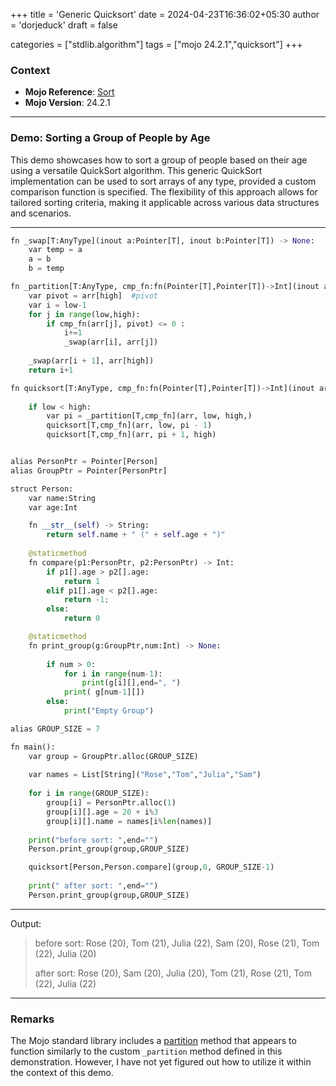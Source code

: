 +++
title = 'Generic Quicksort'
date = 2024-04-23T16:36:02+05:30
author = 'dorjeduck' 
draft = false

categories = ["stdlib.algorithm"]
tags = ["mojo 24.2.1","quicksort"]
+++

### Context

- **Mojo Reference**: [Sort](https://docs.modular.com/mojo/stdlib/algorithm/sort)
- **Mojo Version**: 24.2.1

---

### Demo: Sorting a Group of People by Age

This demo showcases how to sort a group of people based on their age using a versatile QuickSort algorithm. This generic QuickSort implementation can be used to sort arrays of any type, provided a custom comparison function is specified. The flexibility of this approach allows for tailored sorting criteria, making it applicable across various data structures and scenarios.

---

```python
fn _swap[T:AnyType](inout a:Pointer[T], inout b:Pointer[T]) -> None:
    var temp = a
    a = b
    b = temp

fn _partition[T:AnyType, cmp_fn:fn(Pointer[T],Pointer[T])->Int](inout arr:Pointer[Pointer[T]],  low:Int,  high:Int) -> Int:
    var pivot = arr[high]  #pivot
    var i = low-1  
    for j in range(low,high):
        if cmp_fn(arr[j], pivot) <= 0 : 
            i+=1
            _swap(arr[i], arr[j])
                           
    _swap(arr[i + 1], arr[high])
    return i+1

fn quicksort[T:AnyType, cmp_fn:fn(Pointer[T],Pointer[T])->Int](inout arr:Pointer[Pointer[T]], low:Int, high:Int):
    
    if low < high:
        var pi = _partition[T,cmp_fn](arr, low, high,)
        quicksort[T,cmp_fn](arr, low, pi - 1)
        quicksort[T,cmp_fn](arr, pi + 1, high)


alias PersonPtr = Pointer[Person]
alias GroupPtr = Pointer[PersonPtr]

struct Person:
    var name:String
    var age:Int

    fn __str__(self) -> String:
        return self.name + " (" + self.age + ")"
    
    @staticmethod
    fn compare(p1:PersonPtr, p2:PersonPtr) -> Int:
        if p1[].age > p2[].age:
            return 1
        elif p1[].age < p2[].age:
            return -1; 
        else:
            return 0

    @staticmethod
    fn print_group(g:GroupPtr,num:Int) -> None:
    
        if num > 0:
            for i in range(num-1):
                print(g[i][],end=", ")
            print( g[num-1][])
        else:
            print("Empty Group")

alias GROUP_SIZE = 7

fn main():
    var group = GroupPtr.alloc(GROUP_SIZE)
    
    var names = List[String]("Rose","Tom","Julia","Sam") 
    
    for i in range(GROUP_SIZE):
        group[i] = PersonPtr.alloc(1)
        group[i][].age = 20 + i%3
        group[i][].name = names[i%len(names)]
 
    print("before sort: ",end="")
    Person.print_group(group,GROUP_SIZE)

    quicksort[Person,Person.compare](group,0, GROUP_SIZE-1)
    
    print(" after sort: ",end="")
    Person.print_group(group,GROUP_SIZE)

```

---

Output:

> before sort: Rose (20), Tom (21), Julia (22), Sam (20), Rose (21), Tom (22), Julia (20)
>
>  after sort: Rose (20), Sam (20), Julia (20), Tom (21), Rose (21), Tom (22), Julia (22)

---

### Remarks

The Mojo standard library includes a [partition](https://docs.modular.com/mojo/stdlib/algorithm/sort#partition) method that appears to function similarly to the custom `_partition` method defined in this demonstration. However, I have not yet figured out how to utilize it within the context of this demo.
